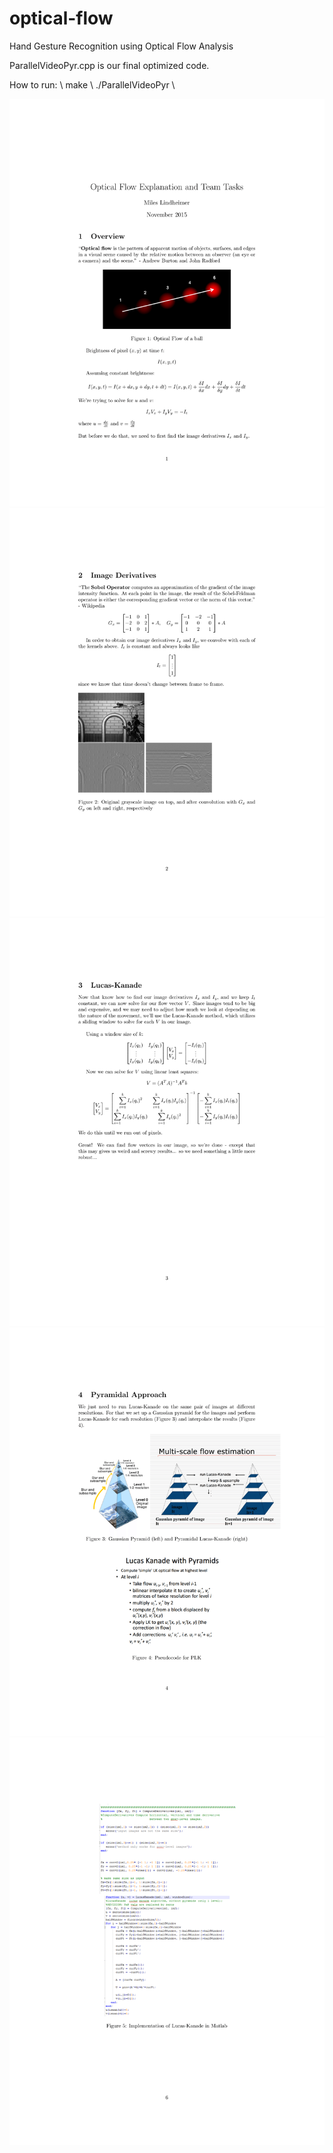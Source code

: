 # optical-flow
Hand Gesture Recognition using Optical Flow Analysis

ParallelVideoPyr.cpp is our final optimized code.

How to run: \\
make \\
./ParallelVideoPyr \\




<img src="https://github.com/mileslindheimer/optical-flow/blob/master/docs/optical_flow_explanation-1.png" />
<img src="https://github.com/mileslindheimer/optical-flow/blob/master/docs/optical_flow_explanation-2.png" />
<img src="https://github.com/mileslindheimer/optical-flow/blob/master/docs/optical_flow_explanation-3.png" />
<img src="https://github.com/mileslindheimer/optical-flow/blob/master/docs/optical_flow_explanation-4.png" />
<img src="https://github.com/mileslindheimer/optical-flow/blob/master/docs/optical_flow_explanation-5.png" />

